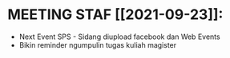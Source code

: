 # MEETING STAF [[2021-09-23]]:

- Next Event SPS - Sidang diupload facebook dan Web Events
- Bikin reminder ngumpulin tugas kuliah magister